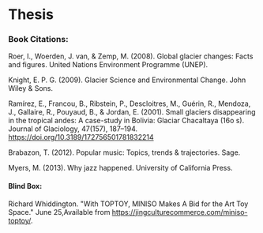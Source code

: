 # Thesis

### Book Citations:
Roer, I., Woerden, J. van, &amp; Zemp, M. (2008). Global glacier changes: Facts and figures. United Nations Environment Programme (UNEP). 

Knight, E. P. G. (2009). Glacier Science and Environmental Change. John Wiley &amp; Sons. 

Ramírez, E., Francou, B., Ribstein, P., Descloitres, M., Guérin, R., Mendoza, J., Gallaire, R., Pouyaud, B., &amp; Jordan, E. (2001). Small glaciers disappearing in the tropical andes: A case-study in Bolivia: Glaciar Chacaltaya (16o s). Journal of Glaciology, 47(157), 187–194. https://doi.org/10.3189/172756501781832214 


Brabazon, T. (2012). Popular music: Topics, trends &amp; trajectories. Sage. 

Myers, M. (2013). Why jazz happened. University of California Press. 


#### Blind Box:

Richard Whiddington. "With TOPTOY, MINISO Makes A Bid for the Art Toy Space." June 25,Available from https://jingculturecommerce.com/miniso-toptoy/. 

